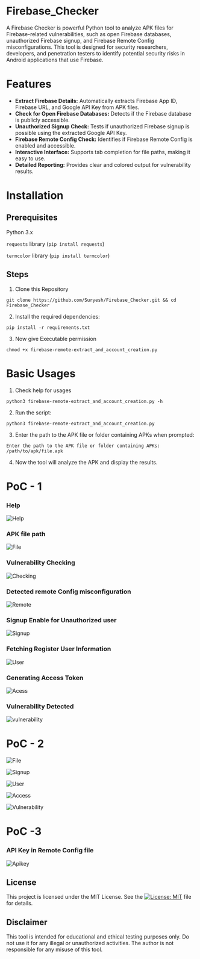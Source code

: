 # Firebase_Checker

A Firebase Checker is powerful Python tool to analyze APK files for Firebase-related vulnerabilities, such as open Firebase databases, unauthorized Firebase signup, and Firebase Remote Config misconfigurations. This tool is designed for security researchers, developers, and penetration testers to identify potential security risks in Android applications that use Firebase.

# Features

- **Extract Firebase Details:** Automatically extracts Firebase App ID, Firebase URL, and Google API Key from APK files.
- **Check for Open Firebase Databases:** Detects if the Firebase database is publicly accessible.
- **Unauthorized Signup Check:** Tests if unauthorized Firebase signup is possible using the extracted Google API Key.
- **Firebase Remote Config Check:** Identifies if Firebase Remote Config is enabled and accessible.
- **Interactive Interface:** Supports tab completion for file paths, making it easy to use.
- **Detailed Reporting:** Provides clear and colored output for vulnerability results.

# Installation

## Prerequisites

Python 3.x

`requests` library (`pip install requests`)

`termcolor` library (`pip install termcolor`)

## Steps

1. Clone this Repository

```
git clone https://github.com/Suryesh/Firebase_Checker.git && cd Firebase_Checker
```

2. Install the required dependencies:

```
pip install -r requirements.txt
```

3. Now give Executable permission

```
chmod +x firebase-remote-extract_and_account_creation.py
```

# Basic Usages

1. Check help for usages

```
python3 firebase-remote-extract_and_account_creation.py -h
```
2. Run the script:

```
python3 firebase-remote-extract_and_account_creation.py
```

3. Enter the path to the APK file or folder containing APKs when prompted:

```
Enter the path to the APK file or folder containing APKs: /path/to/apk/file.apk
```

4. Now the tool will analyze the APK and display the results.

# PoC - 1

### Help

![Help](img/help.png)

### APK file path

![File](img/file.png)

### Vulnerability Checking

![Checking](img/checking.png)

### Detected remote Config misconfiguration

![Remote](img/remote-miscon.png)

### Signup Enable for Unauthorized user

![Signup](img/signup-miscon.png)

### Fetching Register User Information

![User](img/user-info.png)

### Generating Access Token

![Acess](img/access-token-generate.png)

### Vulnerability Detected

![vulnerability](img/vulnerability-check-result.png)


# PoC - 2

![File](img/file-2.png)

![Signup](img/signup-miscon-2.png)

![User](img/user-info-2.png)

![Access](img/access-token-generate-2.png)

![Vulnerability](img/vulnerability-check-result-2.png)


# PoC -3

### API Key in Remote Config file

![Apikey](img/apikey.png)


## License
This project is licensed under the MIT License. See the [![License: MIT](https://img.shields.io/badge/License-MIT-yellow.svg)](LICENSE) file for details.

## Disclaimer
This tool is intended for educational and ethical testing purposes only. Do not use it for any illegal or unauthorized activities. The author is not responsible for any misuse of this tool.
